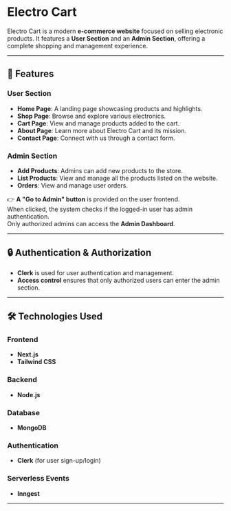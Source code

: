 # **Electro Cart**

Electro Cart is a modern **e-commerce website** focused on selling electronic products. It features a **User Section** and an **Admin Section**, offering a complete shopping and management experience.

---

## 🚀 **Features**

### **User Section**
- **Home Page**: A landing page showcasing products and highlights.
- **Shop Page**: Browse and explore various electronics.
- **Cart Page**: View and manage products added to the cart.
- **About Page**: Learn more about Electro Cart and its mission.
- **Contact Page**: Connect with us through a contact form.

### **Admin Section**
- **Add Products**: Admins can add new products to the store.
- **List Products**: View and manage all the products listed on the website.
- **Orders**: View and manage user orders.

👉 **A "Go to Admin" button** is provided on the user frontend.  
When clicked, the system checks if the logged-in user has admin authentication.  
Only authorized admins can access the **Admin Dashboard**.

---

## 🔒 **Authentication & Authorization**
- **Clerk** is used for user authentication and management.
- **Access control** ensures that only authorized users can enter the admin section.

---

## 🛠️ **Technologies Used**

### **Frontend**
- **Next.js**
- **Tailwind CSS**

### **Backend**
- **Node.js**

### **Database**
- **MongoDB**

### **Authentication**
- **Clerk** (for user sign-up/login)

### **Serverless Events**
- **Inngest**

---

